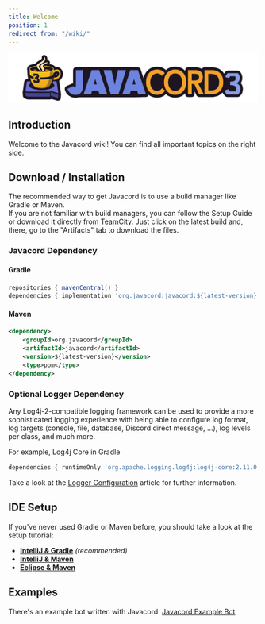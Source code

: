 ```yaml
---
title: Welcome
position: 1
redirect_from: "/wiki/"
---
```

![](/img/javacord3_banner.png)

## Introduction

Welcome to the Javacord wiki! You can find all important topics on the right side.

## Download / Installation

The recommended way to get Javacord is to use a build manager like Gradle or Maven.  
If you are not familiar with build managers, you can follow the Setup Guide 
or download it directly from
[TeamCity](https://ci.javacord.org/viewType.html?buildTypeId=Javacord_PublishSnapshots&branch_Javacord=v_3&tab=buildTypeStatusDiv&state=successful).
Just click on the latest build and, there, go to the "Artifacts" tab to download the files.

### Javacord Dependency

#### Gradle
```groovy
repositories { mavenCentral() }
dependencies { implementation 'org.javacord:javacord:${latest-version}' }
```

#### Maven
```xml
<dependency>
    <groupId>org.javacord</groupId>
    <artifactId>javacord</artifactId>
    <version>${latest-version}</version>
    <type>pom</type>
</dependency>
```

### Optional Logger Dependency

Any Log4j-2-compatible logging framework can be used to provide a more sophisticated logging experience
with being able to configure log format, log targets (console, file, database, Discord direct message, ...),
log levels per class, and much more.

For example, Log4j Core in Gradle
```groovy
dependencies { runtimeOnly 'org.apache.logging.log4j:log4j-core:2.11.0' }
```
Take a look at the [Logger Configuration](/wiki/basic-tutorials/logger-configuration/) article for further information.

## IDE Setup

If you've never used Gradle or Maven before, you should take a look at the setup tutorial:
* **[IntelliJ & Gradle](/wiki/getting-started/intellij-gradle)** _(recommended)_
* **[IntelliJ & Maven](/wiki/getting-started/intellij-maven)**
* **[Eclipse & Maven](/wiki/getting-started/eclipse-maven)**

## Examples

There's an example bot written with Javacord: [Javacord Example Bot](https://github.com/Javacord/JavacordExampleBot)
